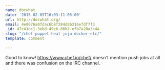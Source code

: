 ```yaml
---
name: docwhat
date: '2015-02-05T16:03:11-05:00'
url: http://docwhat.org/
email: 4e8076a0fdac6b8f284d8b316efdf7f3
_id: 47c41dc1-3ebd-49c6-86b2-efb7a20a3c4a
slug: "/chef-puppet-heat-juju-docker-etc/"
template: comment

---
```


Good to know! https://www.chef.io/chef/ doesn't mention push jobs at all and there was confusion on the IRC channel.
